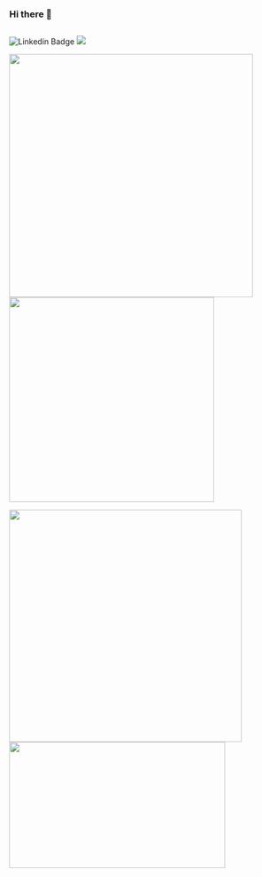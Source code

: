 ### Hi there 👋

##

![Linkedin Badge](https://img.shields.io/badge/-cmertbaykal-blue?style=flat&logo=Linkedin&logoColor=white&link=https://www.linkedin.com/in/cmertbaykal/)
![](https://komarev.com/ghpvc/?username=cmbaykal&color=e07619)

<p float="left" align="left">
  <a href="https://github.com/cmbaykal">
    <img width="440px" src="https://github-readme-stats.vercel.app/api?username=cmbaykal&show_icons=true&include_all_commits=true&theme=dark&hide_border=true&title_color=e07619&icon_color=ffdc40">
    <img width="370px" src="https://github-readme-stats.vercel.app/api/top-langs/?username=cmbaykal&theme=dark&layout=compact&hide_border=true&hide=css&title_color=e07619&bg_color=151515">
  </a>
</p>

<p float="left" align="left">
  <a href="https://open.spotify.com/user/cmertbaykal">
    <img width="420px" src="https://spotify-recently-played-readme.vercel.app/api?user=cmertbaykal&count=3">
  </a>
    <a href="https://github.com/cmbaykal">
    <img width="390px" height="228px" src="https://media1.giphy.com/media/13HgwGsXF0aiGY/giphy.gif">
  </a>
</p>

<!--
![](https://komarev.com/ghpvc/?username=cmbaykal&color=e07619)
**cmbaykal/cmbaykal** is a ✨ _special_ ✨ repository because its `README.md` (this file) appears on your GitHub profile.

Here are some ideas to get you started:

- 🔭 I’m currently working on ...
- 🌱 I’m currently learning ...
- 👯 I’m looking to collaborate on ...
- 🤔 I’m looking for help with ...
- 💬 Ask me about ...
- 📫 How to reach me: ...
- 😄 Pronouns: ...
- ⚡ Fun fact: ...
-->

